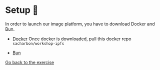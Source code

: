 # Setup 🔧

In order to launch our image platform, you have to download Docker and Bun.

* [Docker](https://docs.docker.com/get-started/get-docker/)
  Once docker is downloaded, pull this docker repo `sacharbon/workshop-ipfs`

* [Bun](https://bun.sh/)

[Go back to the exercise](README.md#step-1---http)
